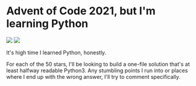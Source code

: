 # Advent of Code 2021, but I'm learning Python

![](https://img.shields.io/badge/day%20📅-18-blue)
![](https://img.shields.io/badge/stars%20⭐-36-yellow)

It's high time I learned Python, honestly.

For each of the 50 stars, I'll be looking to build a one-file solution that's
at least halfway readable Python3. Any stumbling points I run into or places
where I end up with the wrong answer, I'll try to comment specifically.
